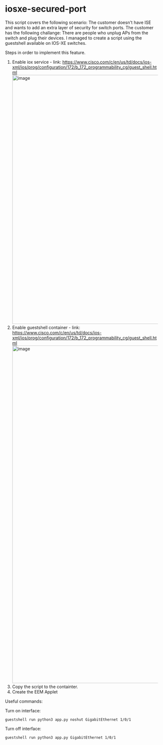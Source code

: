 # iosxe-secured-port

This script covers the following scenario: The customer doesn't have ISE and wants to add an extra layer of security for switch ports.
The customer has the following challange: There are people who unplug APs from the switch and plug their devices.
I managed to create a script using the guestshell available on IOS-XE switches.

Steps in order to implement this feature.
1. Enable iox service - link: https://www.cisco.com/c/en/us/td/docs/ios-xml/ios/prog/configuration/172/b_172_programmability_cg/guest_shell.html<img width="819" alt="image" src="https://github.com/CozmaSerban/iosxe-secured-port/assets/10424327/d5d6179a-6db1-4c26-84d5-36641f2fd119">
2. Enable guestshell container - link: https://www.cisco.com/c/en/us/td/docs/ios-xml/ios/prog/configuration/172/b_172_programmability_cg/guest_shell.html<img width="1110" alt="image" src="https://github.com/CozmaSerban/iosxe-secured-port/assets/10424327/ade71cdc-e1bf-4fc1-9fbc-ac55a777712f">
3. Copy the script to the containter.
4. Create the EEM Applet

Useful commands:

Turn on interface: 
```
guestshell run python3 app.py noshut GigabitEthernet 1/0/1
```
Turn off interface: 
```
guestshell run python3 app.py GigabitEthernet 1/0/1
```
